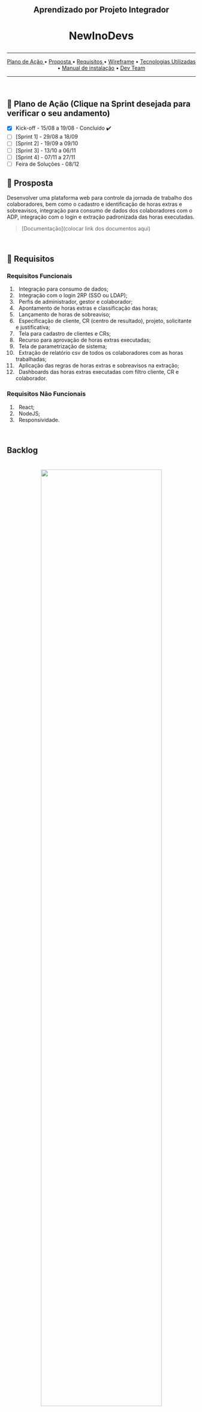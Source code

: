 <h2 align="center"> 
  Aprendizado por Projeto Integrador
</h2>


# <p align="center"> NewInoDevs </center> 
<hr>

<p align="center">
  <a href ="#calendar-plano-de-ação-clique-na-sprint-desejada-para-verificar-o-seu-andamento"> Plano de Ação </a>  • 
  <a href ="#dart-prosposta">  Proposta </a>  • 
  <a href ="#pushpin-requisitos"> Requisitos </a>  • 
  <a href ="#computer-wireframe"> Wireframe</a>  • 
  <a href ="#rocket-tecnologias-utilizadas">  Tecnologias Utilizadas </a>  • 
   <a href ="#manual-de-instalação"> Manual de instalação</a> • 
  <a href ="#mortar_board-dev-team"> Dev Team </a> 

</p>
<hr>
<br>

## :calendar: Plano de Ação (Clique na Sprint desejada para verificar o seu andamento) 

- [x] Kick-off - 15/08 a 19/08 - Concluído :heavy_check_mark:
- [ ] [Sprint 1] - 29/08 a 18/09
- [ ] [Sprint 2] - 19/09 a 09/10 
- [ ] [Sprint 3] - 13/10 a 06/11 
- [ ] [Sprint 4] - 07/11 a 27/11 
- [ ] Feira de Soluções - 08/12

## :dart: Prosposta

Desenvolver uma plataforma web para controle da jornada de trabalho dos colaboradores, bem como o cadastro e identificação de horas extras e sobreavisos, integração para consumo de dados dos colaboradores com o ADP, integração com o login e extração padronizada das horas executadas.


> [Documentação](colocar link dos documentos aqui)
<br>

## :pushpin: Requisitos

### Requisitos Funcionais
1. &nbsp; Integração para consumo de dados;
2. &nbsp; Integração com o login 2RP (SSO ou LDAP);
3. &nbsp; Perfis de administrador, gestor e colaborador;
4. &nbsp; Apontamento de horas extras e classificação das horas;
5. &nbsp; Lançamento de horas de sobreaviso;
6. &nbsp; Especificação de cliente, CR (centro de resultado), projeto, solicitante e justificativa;
7. &nbsp; Tela para cadastro de clientes e CRs;
8. &nbsp; Recurso para aprovação de horas extras executadas;
9. &nbsp; Tela de parametrização de sistema;
10. &nbsp; Extração de relatório csv de todos os colaboradores com as horas trabalhadas;
11. &nbsp; Aplicação das regras de horas extras e sobreavisos na extração;
12. &nbsp; Dashboards das horas extras executadas com filtro cliente, CR e colaborador. <br>

### Requisitos Não Funcionais
1. &nbsp; React;
2. &nbsp; NodeJS;
3. &nbsp; Responsividade.
<br>
 

## Backlog

<h1 align="center"><img src = "link aqui" width="80%"></h1>

<h5 align="center">Prioridade:<br>
🔴- Alta,
🟡- Média,
🟢- Baixa,
🔵- Seria bom ter.<br></h5>


## :computer: Wireframe

Acesse o link para visualizar:
> * [No Figma.](colocar link aqui)  
  <br>
     
## :rocket: Tecnologias Utilizadas

* *Reuniões e Apresentações:* Discord, WhatsApp e Microsoft Teams;
* *Back-end:* NodeJS, TypeScript,...
* *Front-end:* HTML5, CSS, React...
* *Ferramentas:* GitHub, VS Code, Canva, Excel, Figma e Jira.
<br>
  
<!--## :gear: Execução 
<h1 align="center"><img src = " " width="100%" height="580px"></h1>
<br>-->

 ## Manual de instalação

[Manual pdf](colocar link aqui)
<br>


## :mortar_board: Dev Team

| Aluno(a)         | Função           | GitHub                                                         | LinkedIn                                              |
| ---------------- | ---------------- | -------------------------------------------------------------- | ----------------------------------------------------- |
|__Debora Faria__  | *Developer Team*  | [![](https://bit.ly/3f9Xo0P)](https://github.com/deborafaria01)| [![](https://bit.ly/2P1ZogM)](https://bit.ly/2QwcT8R) |
|__Gustavo Kenji Ando__  | *Developer Team* | [![](https://bit.ly/3f9Xo0P)](https://github.com/GustavoAndo)  | [![](https://bit.ly/2P1ZogM)](https://www.linkedin.com/in/gustavo-ando-054414209/) |
|__Júlia Maria Santos Barroso__  | *Developer Team* | [![](https://bit.ly/3f9Xo0P)](https://github.com/jumajubs)  | [![](https://bit.ly/2P1ZogM)](https://www.linkedin.com/in/j%C3%BAlia-maria-santos-850739188/) |
|__Kauã Gustavo Rodrigues Reno__  | *Product Owner* | [![](https://bit.ly/3f9Xo0P)](https://github.com/Kaua-Reno)  | [![](https://bit.ly/2P1ZogM)](https://www.linkedin.com/in/kau%C3%A3-gustavo-r-reno-6a3142205/) |
|__Luís Henrique Ferreira Souza__  | *Scrum Master* | [![](https://bit.ly/3f9Xo0P)](https://github.com/Luisttine)  | [![](https://bit.ly/2P1ZogM)](https://www.linkedin.com/in/lu%C3%ADs-souza//) |
|__Maria Eduarda Macedo Braga__  | *Developer Team* | [![](https://bit.ly/3f9Xo0P)](https://github.com/madu-braga)  | [![](https://bit.ly/2P1ZogM)](https://www.linkedin.com/in/luizhabaeb/) |





<h1 align="center"></h1>

##### <p align="center"><img src="https://cdn.discordapp.com/attachments/826526043917647912/883363052425195560/faTec.png" width="20" height="20" /> Projeto Integrador 2022 - Fatec São José dos Campos </center>
